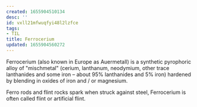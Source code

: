 ```yaml
---
created: 1655904510134
desc: ''
id: vxll21mfwuqfyi48l2lzfce
tags:
- TIL
title: Ferrocerium
updated: 1655904560272
---
```

   
Ferrocerium (also known in Europe as Auermetall) is a synthetic pyrophoric alloy of "mischmetal" (cerium, lanthanum, neodymium, other trace lanthanides and some iron – about 95% lanthanides and 5% iron) hardened by blending in oxides of iron and / or magnesium.   
   
Ferro rods and flint rocks spark when struck against steel, Ferrocerium is often called flint or artificial flint.